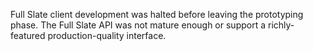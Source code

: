 Full Slate client development was halted before leaving the prototyping phase. The Full Slate API was not mature enough or support a richly-featured production-quality interface.
